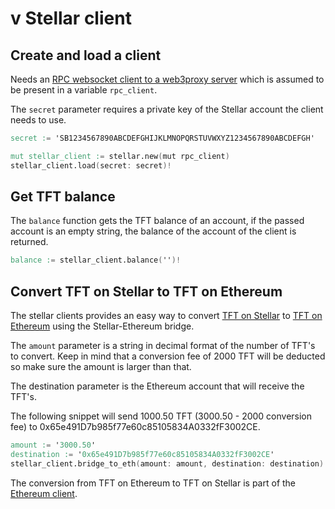 # v Stellar client

## Create and load a client

Needs an [RPC websocket client to a web3proxy server](../vclients.md#rpc-websocket-client) which is assumed to be present in a variable `rpc_client`.

The `secret` parameter requires a private key of the Stellar account the client needs to use.

```v
secret := 'SB1234567890ABCDEFGHIJKLMNOPQRSTUVWXYZ1234567890ABCDEFGH'

mut stellar_client := stellar.new(mut rpc_client)
stellar_client.load(secret: secret)!
```

## Get TFT balance

The `balance` function gets the TFT balance of an account, if the passed account is an empty string, the balance of the account of the client is returned.

```v
balance := stellar_client.balance('')!
```

## Convert TFT on Stellar to TFT on Ethereum

The stellar clients provides an easy way to convert [TFT on Stellar](https://github.com/threefoldfoundation/tft-stellar) to [TFT on Ethereum](https://github.com/threefoldfoundation/tft/tree/main/ethereum) using the Stellar-Ethereum bridge.

The `amount` parameter is a string in decimal format of the number of TFT's to convert. Keep in mind that a conversion fee of 2000 TFT will be deducted so make sure the amount is larger than that.

The destination parameter is the Ethereum account that will receive the TFT's.

The following snippet will send 1000.50 TFT (3000.50 - 2000 conversion fee) to 0x65e491D7b985f77e60c85105834A0332fF3002CE.

```v
amount := '3000.50'
destination := '0x65e491D7b985f77e60c85105834A0332fF3002CE'
stellar_client.bridge_to_eth(amount: amount, destination: destination)!
```

The conversion from TFT on Ethereum to TFT on Stellar is part of the [Ethereum client](../ethereum/ethereum.md#convert-tft-on-ethereum-to-tft-on-stellar).
